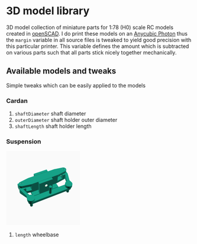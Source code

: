 # 3D model library
3D model collection of miniature parts for 1:78 (H0) scale RC models created in
[openSCAD](https://www.openscad.org "openSCAD Homepage"). I do print these models
on an [Anycubic Photon](https://www.anycubic.com/collections/anycubic-photon-3d-printers/products/anycubic-photon-3d-printer "Homepage") thus the `margin` variable
in all source files is tweaked to yield good precision with this particular
printer. This variable defines the amount which is subtracted on various parts
such that all parts stick nicely together mechanically.

## Available models and tweaks
Simple tweaks which can be easily applied to the models

### Cardan
1. `shaftDiameter` shaft diameter
2. `outerDiameter` shaft holder outer diameter
3. `shaftLength` shaft holder length
### Suspension
![alt text][cardan-image]
1. `length` wheelbase


[cardan-image]: ./images/suspension-200x200.png "Cardan"
